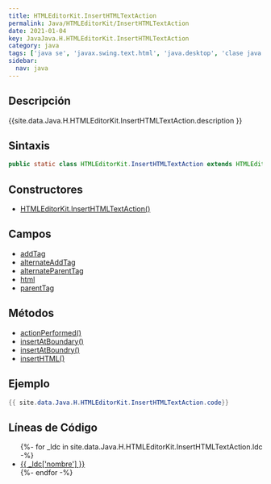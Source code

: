 ```yaml
---
title: HTMLEditorKit.InsertHTMLTextAction
permalink: Java/HTMLEditorKit/InsertHTMLTextAction
date: 2021-01-04
key: JavaJava.H.HTMLEditorKit.InsertHTMLTextAction
category: java
tags: ['java se', 'javax.swing.text.html', 'java.desktop', 'clase java', 'Java 1.0']
sidebar: 
  nav: java
---
```


## Descripción
{{site.data.Java.H.HTMLEditorKit.InsertHTMLTextAction.description }}

## Sintaxis
~~~java
public static class HTMLEditorKit.InsertHTMLTextAction extends HTMLEditorKit.HTMLTextAction
~~~

## Constructores
* [HTMLEditorKit.InsertHTMLTextAction()](/Java/HTMLEditorKit/InsertHTMLTextAction/HTMLEditorKit/InsertHTMLTextAction/)

## Campos
* [addTag](/Java/HTMLEditorKit/InsertHTMLTextAction/addTag)
* [alternateAddTag](/Java/HTMLEditorKit/InsertHTMLTextAction/alternateAddTag)
* [alternateParentTag](/Java/HTMLEditorKit/InsertHTMLTextAction/alternateParentTag)
* [html](/Java/HTMLEditorKit/InsertHTMLTextAction/html)
* [parentTag](/Java/HTMLEditorKit/InsertHTMLTextAction/parentTag)

## Métodos
* [actionPerformed()](/Java/HTMLEditorKit/InsertHTMLTextAction/actionPerformed)
* [insertAtBoundary()](/Java/HTMLEditorKit/InsertHTMLTextAction/insertAtBoundary)
* [insertAtBoundry()](/Java/HTMLEditorKit/InsertHTMLTextAction/insertAtBoundry)
* [insertHTML()](/Java/HTMLEditorKit/InsertHTMLTextAction/insertHTML)

## Ejemplo
~~~java
{{ site.data.Java.H.HTMLEditorKit.InsertHTMLTextAction.code}}
~~~

## Líneas de Código
<ul>
{%- for _ldc in site.data.Java.H.HTMLEditorKit.InsertHTMLTextAction.ldc -%}
   <li>
       <a href="{{_ldc['url'] }}">{{ _ldc['nombre'] }}</a>
   </li>
{%- endfor -%}
</ul>
